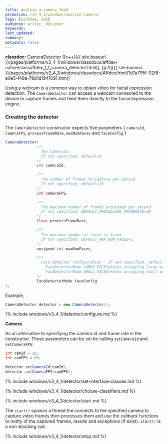 ```yaml
---
title: Analyze a camera feed
permalink: /v3_4_1/windows/analyze-camera/
tags: [windows, sdk]
audience: writer, designer
keywords:
last_updated:
summary:
metadata: false
---
```

**classdoc:** CameraDetector [[c++]({{ site.baseurl }}/pages/platforms/v3_4_1/windows/classdocs/affdex-native/classaffdex_1_1_camera_detector.html)], [[c#]({{ site.baseurl }}/pages/platforms/v3_4_1/windows/classdocs/Affdex/html/1d7a795f-92f8-e0e5-f48a-79d1d1941091.htm)]

Using a webcam is a common way to obtain video for facial expression detection. The ```CameraDetector``` can access a webcam connected to the device to capture frames and feed them directly to the facial expression engine.

### Creating the detector
The ```CameraDetector``` constructor expects five parameters { `cameraId`, `cameraFPS`, `processFrameRate`, `maxNumFaces` and `faceConfig` }

```csharp
CameraDetector(
              /**
                The CameraId
                If not specified, default=0
              */
              int cameraId,

              /**
                The number of frames to capture per second.
                If not specified, default=15
              */
              int cameraFPS,

              /**
                The maximum number of frames processed per second
                If not specified, DEFAULT_PROCESSING_FRAMERATE=30
              */
              float processFrameRate,

              /**
                The maximum number of faces to track
                If not specified, DEFAULT_MAX_NUM_FACES=1
              */
              unsigned int maxNumFaces,

              /**
                Face detector configuration - If not specified, defaults to FaceDetectorMode.LARGE_FACES
                  FaceDetectorMode.LARGE_FACES=Faces occupying large portions of the frame
                  FaceDetectorMode.SMALL_FACES=Faces occupying small portions of the frame
              */
              FaceDetectorMode faceConfig
);
```

Example,

```csharp
CameraDetector detector = new CameraDetector();
```
{% include windows/v3_4_1/detector/configure.md %}

**Camera**

As an alternative to specifying the camera id and frame rate in the constructor.
Those parameters can be set be calling `setCameraId` and `setCameraFPS`:

```csharp
int camId = 10;
int camFPS = 60;

detector.setCameraId(camId);
detector.setCameraFPS(camFPS);
```


{% include windows/v3_4_1/detector/set-interface-classes.md %}

{% include windows/v3_4_1/detector/choose-classifiers.md %}

{% include windows/v3_4_1/detector/start.md %}

The `start()` spawns a thread the connects to the specified camera to capture video frames then processes them and use the callback functions to notify of the captured frames, results and exceptions (if exist). `start()` is a non-blocking call.

{% include windows/v3_4_1/detector/stop.md %}
